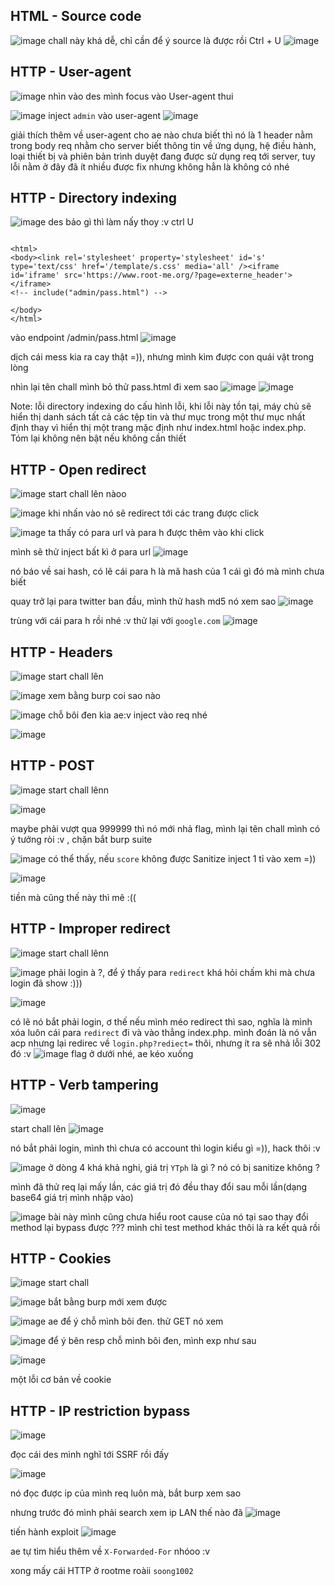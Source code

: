 ## HTML - Source code
![image](../image/27.1.png)
chall này khá dễ, chỉ cần để ý source là được rồi Ctrl + U 
![image](../image/27.2.png)

## HTTP - User-agent

![image](../image/27.3.png)
nhìn vào des mình focus vào User-agent thui

![image](../image/27.4.png)
inject `admin` vào user-agent
![image](../image/27.5.png)

giải thích thêm về user-agent cho ae nào chưa biết thì nó là 1 header nằm trong body req nhằm cho server biết thông tin về ứng dụng, hệ điều hành, loại thiết bị và phiên bản trình duyệt đang được sử dụng req tới server, tuy lỗi nằm ở đây đã ít nhiều được fix nhưng không hẳn là không có nhé

## HTTP - Directory indexing

![image](../image/27.6.png)
des bảo gì thì làm nấy thoy :v ctrl U

```

<html>
<body><link rel='stylesheet' property='stylesheet' id='s' type='text/css' href='/template/s.css' media='all' /><iframe id='iframe' src='https://www.root-me.org/?page=externe_header'></iframe>
<!-- include("admin/pass.html") -->

</body>
</html>

```
vào endpoint /admin/pass.html
![image](../image/27.7.png)

dịch cái mess kia ra cay thật =)), nhưng mình kìm được con quái vật trong lòng 

nhìn lại tên chall mình bỏ thử pass.html đi xem sao
![image](../image/27.8.png)
![image](../image/27.9.png)

Note: lỗi directory indexing do cấu hình lỗi, khi lỗi này tồn tại, máy chủ sẽ hiển thị danh sách tất cả các tệp tin và thư mục trong một thư mục nhất định thay vì hiển thị một trang mặc định như index.html hoặc index.php. Tóm lại không nên bật nếu không cần thiết

## HTTP - Open redirect

![image](../image/27.10.png)
start chall lên nàoo

![image](../image/27.11.png)
khi nhấn vào nó sẽ redirect tới các trang được click

![image](../image/27.12.png)
ta thấy có para url và para h được thêm vào khi click

mình sẽ thử inject bất kì ở para url
![image](../image/27.13.png)

nó báo về sai hash, có lẽ cái para h là mã hash của 1 cái gì đó mà mình chưa biết

quay trở lại para twitter ban đầu, mình thử hash md5 nó xem sao
![image](../image/27.14.png)

trùng với cái para h rồi nhé :v 
thử lại với `google.com`
![image](../image/27.15.png)

## HTTP - Headers
![image](../image/27.16.png)
start chall lên

![image](../image/27.17.png)
xem bằng burp coi sao nào

![image](../image/27.18.png)
chỗ bôi đen kìa ae:v
inject vào req nhé

![image](../image/27.19.png)

## HTTP - POST
![image](../image/27.30.png)
start chall lênn

![image](../image/27.31.png)


maybe phải vượt qua 999999 thì nó mới nhả flag, mình lại tên chall mình có ý tưởng ròi :v , chặn bắt burp suite 


![image](../image/27.32.png)
 có thể thấy, nếu `score` không được Sanitize 
 inject 1 tỉ vào xem =))
 
 ![image](../image/27.33.png)

tiền mà cũng thế này thì mê :((

## HTTP - Improper redirect

![image](../image/27.34.png)
start chall lênn

![image](../image/27.35.png)
 phải login à ?, để ý thấy para `redirect` khá hỏi chấm khi mà chưa login đã show :))) 
 
 ![image](../image/27.36.png)

có lẽ nó bắt phải login, ơ thế nếu mình méo redirect thì sao, nghĩa là mình xóa luôn cái para `redirect` đi và vào thẳng index.php. mình đoán là nó vẫn acp nhưng lại redirec về `login.php?rediect=` thôi, nhưng ít ra sẽ nhả lỗi 302 đó :v 
![image](../image/27.37.png)
flag ở dưới nhé, ae kéo xuống

## HTTP - Verb tampering

![image](../image/27.38.png)

start chall lên
![image](../image/27.39.png)

nó bắt phải login, mình thì chưa có account thì login kiểu gì =)), hack thôi :v 

![image](../image/27.40.png)
ở dòng 4 khá khả nghi, giá trị `YTph` là gì ? nó có bị sanitize không ?

mình đã thử req lại mấy lần, các giá trị đó đều thay đổi sau mỗi lần(dạng base64 giá trị mình nhập vào)

![image](../image/27.41.png)
bài này mình cũng chưa hiểu root cause của nó tại sao thay đổi method lại bypass được ??? mình chỉ test method khác thôi là ra kết quả rồi

## HTTP - Cookies

![image](../image/27.42.png)
start chall 

![image](../image/27.43.png)
bắt bằng burp mới xem được 

![image](../image/27.44.png)
ae để ý chỗ mình bôi đen. thử GET nó xem

![image](../image/27.45.png)
để ý bên resp chỗ mình bôi đen, mình exp như sau

![image](../image/27.46.png)

một lỗi cơ bản về cookie

## HTTP - IP restriction bypass
![image](../image/27.47.png)

đọc cái des mình nghĩ tới SSRF rồi đấy

![image](../image/27.48.png)

nó đọc được ip của mình req luôn mà, bắt burp xem sao

nhưng trước đó mình phải search xem ip LAN thế nào đã
![image](../image/27.49.png)

tiến hành exploit
![image](../image/27.50.png)

ae tự tìm hiểu thêm về `X-Forwarded-For` nhóoo :v 

xong mấy cái HTTP ở rootme roàii
`soong1002`














